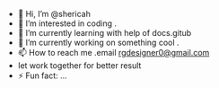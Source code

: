 - 👋 Hi, I’m @shericah
- 👀 I’m interested in coding .
- 🌱 I’m currently learning with help of docs.gitub 
- 💞️ I’m currently working on something cool .
- 📫 How to reach me .email rgdesigner0@gmail.com
- let work together for better result
- ⚡ Fun fact: ...

<!---
shericah/shericah is a ✨ special ✨ repository because its `README.md` (this file) appears on your GitHub profile.
You can click the Preview link to take a look at your changes.
--->
